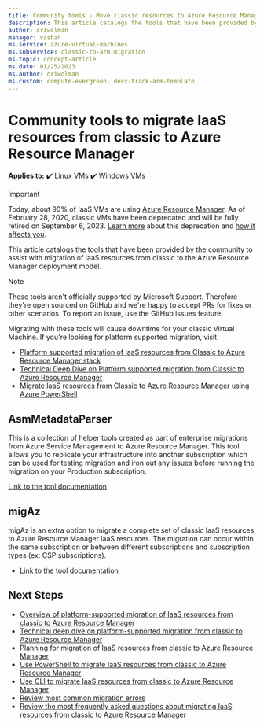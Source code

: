 ```yaml
---
title: Community tools - Move classic resources to Azure Resource Manager
description: This article catalogs the tools that have been provided by the community to help migrate IaaS resources from classic to the Azure Resource Manager deployment model.
author: oriwolman
manager: vashan
ms.service: azure-virtual-machines
ms.subservice: classic-to-arm-migration
ms.topic: concept-article
ms.date: 01/25/2023
ms.author: oriwolman
ms.custom: compute-evergreen, devx-track-arm-template
---
```


# Community tools to migrate IaaS resources from classic to Azure Resource Manager

**Applies to:** :heavy_check_mark: Linux VMs :heavy_check_mark: Windows VMs

> [!IMPORTANT]
> Today, about 90% of IaaS VMs are using [Azure Resource Manager](https://azure.microsoft.com/features/resource-manager/). As of February 28, 2020, classic VMs have been deprecated and will be fully retired on September 6, 2023. [Learn more]( https://aka.ms/classicvmretirement) about this deprecation and [how it affects you](../classic-vm-deprecation.md#how-does-this-affect-me).

This article catalogs the tools that have been provided by the community to assist with migration of IaaS resources from classic to the Azure Resource Manager deployment model.

> [!NOTE]
> These tools aren't officially supported by Microsoft Support. Therefore they're open sourced on GitHub and we're happy to accept PRs for fixes or other scenarios. To report an issue, use the GitHub issues feature.
> 
> Migrating with these tools will cause downtime for your classic Virtual Machine. If you're looking for platform supported migration, visit 
> 
>   * [Platform supported migration of IaaS resources from Classic to Azure Resource Manager stack](./migration-classic-resource-manager-overview.md)
>   * [Technical Deep Dive on Platform supported migration from Classic to Azure Resource Manager](./migration-classic-resource-manager-deep-dive.md)
>   * [Migrate IaaS resources from Classic to Azure Resource Manager using Azure PowerShell](./migration-classic-resource-manager-ps.md)
> 
> 

## AsmMetadataParser
This is a collection of helper tools created as part of enterprise migrations from Azure Service Management to Azure Resource Manager. This tool allows you to replicate your infrastructure into another subscription which can be used for testing migration and iron out any issues before running the migration on your Production subscription.

[Link to the tool documentation](https://github.com/Azure/classic-iaas-resourcemanager-migration/tree/master/AsmToArmMigrationApiToolset)

## migAz
migAz is an extra option to migrate a complete set of classic IaaS resources to Azure Resource Manager IaaS resources. The migration can occur within the same subscription or between different subscriptions and subscription types (ex: CSP subscriptions).

- [Link to the tool documentation](https://social.technet.microsoft.com/wiki/contents/articles/52069.azure-resources-migration-with-migaz-tool.aspx)

## Next Steps

* [Overview of platform-supported migration of IaaS resources from classic to Azure Resource Manager](./migration-classic-resource-manager-overview.md)
* [Technical deep dive on platform-supported migration from classic to Azure Resource Manager](./migration-classic-resource-manager-deep-dive.md)
* [Planning for migration of IaaS resources from classic to Azure Resource Manager](./migration-classic-resource-manager-plan.md)
* [Use PowerShell to migrate IaaS resources from classic to Azure Resource Manager](./migration-classic-resource-manager-ps.md)
* [Use CLI to migrate IaaS resources from classic to Azure Resource Manager](./migration-classic-resource-manager-cli.md)
* [Review most common migration errors](./migration-classic-resource-manager-errors.md)
* [Review the most frequently asked questions about migrating IaaS resources from classic to Azure Resource Manager](./migration-classic-resource-manager-faq.yml)
